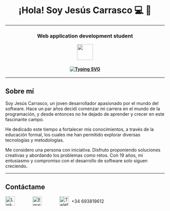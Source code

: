 <h1 align="center">¡Hola! Soy Jesús Carrasco 💻 👋</h1>
<hr>
<h3 align="center">Web application development student</h3>

<p align="center">
  <img src="https://cdn-icons-png.flaticon.com/512/1208/1208833.png" width="50">
</p>

<h4 align="center">
  <a href="https://git.io/typing-svg">
    <img src="https://readme-typing-svg.demolab.com?font=Fira+Code&size=16&pause=2000&center=true&vCenter=true&width=800&color=26F766&lines=A+programar+se+aprende+programando" alt="Typing SVG" />
  </a>
</h4>

<hr>

## Sobre mí

Soy Jesús Carrasco, un joven desarrollador apasionado por el mundo del software. Hace un par años decidí comenzar mi carrera en el mundo de la programación, y desde entonces no he dejado de aprender y crecer en este fascinante campo.

He dedicado este tiempo a fortalecer mis conocimientos, a través de la educación formal, los cuales me han permitido explorar diversas tecnologías y metodologías.

Me considero una persona con iniciativa. Disfruto proponiendo soluciones creativas y abordando los problemas como retos. Con 19 años, mi entusiasmo y compromiso con el desarrollo de software solo siguen creciendo.

<hr>

## **Contáctame**
<div align="left" style="display: flex; gap: 1rem; align-items: center;">
  <a href="https://www.linkedin.com/in/jesus-carrasco-toscano-7753352b8/" target="_blank" style="text-decoration: none; color: inherit;">
    <img src="https://cdn-icons-png.flaticon.com/512/174/174857.png" alt="LinkedIn" width="30">
  </a>
  &nbsp;&nbsp;&nbsp;&nbsp;&nbsp;&nbsp;
  <a href="mailto:jesusscarrassco4@gmail.com" style="text-decoration: none; color: inherit;">
    <img src="https://upload.wikimedia.org/wikipedia/commons/7/7e/Gmail_icon_%282020%29.svg" alt="Email" width="30">
  </a>
    &nbsp;&nbsp;&nbsp;&nbsp;&nbsp;&nbsp;
<a href="tel:+34693819612" style="text-decoration: none; color: inherit; display: flex; align-items: center; gap: 8px;">
  <img src="https://cdn-icons-png.flaticon.com/512/724/724664.png" alt="Teléfono" width="30">
  <span>+34 693819612</span>
</a>
</div>
